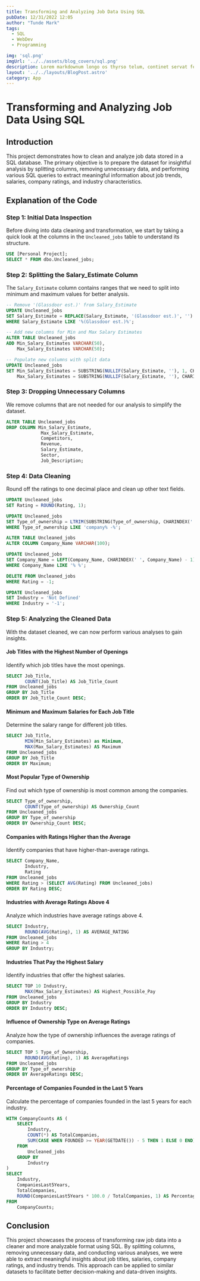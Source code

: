 ```yaml
---
title: Transforming and Analyzing Job Data Using SQL
pubDate: 12/31/2022 12:05
author: "Tunde Mark"
tags:
  - SQL
  - WebDev
  - Programming

img: 'sql.png'
imgUrl: '../../assets/blog_covers/sql.png'
description: Lorem markdownum longo os thyrso telum, continet servat fetus nymphae, vox nocte sedesque, decimo. Omnia esse, quam sive; conplevit illis indestrictus admovit dedit sub quod protectus, impedit non.
layout: '../../layouts/BlogPost.astro'
category: App
---
```


# Transforming and Analyzing Job Data Using SQL

## Introduction
This project demonstrates how to clean and analyze job data stored in a SQL database. The primary objective is to prepare the dataset for insightful analysis by splitting columns, removing unnecessary data, and performing various SQL queries to extract meaningful information about job trends, salaries, company ratings, and industry characteristics.

## Explanation of the Code

### Step 1: Initial Data Inspection
Before diving into data cleaning and transformation, we start by taking a quick look at the columns in the `Uncleaned_jobs` table to understand its structure.

```sql
USE [Personal Project];
SELECT * FROM dbo.Uncleaned_jobs;
```

### Step 2: Splitting the Salary_Estimate Column
The `Salary_Estimate` column contains ranges that we need to split into minimum and maximum values for better analysis.

```sql
-- Remove '(Glassdoor est.)' from Salary_Estimate
UPDATE Uncleaned_jobs
SET Salary_Estimate = REPLACE(Salary_Estimate, '(Glassdoor est.)', '')
WHERE Salary_Estimate LIKE '%(Glassdoor est.)%';

-- Add new columns for Min and Max Salary Estimates
ALTER TABLE Uncleaned_jobs
ADD Min_Salary_Estimates VARCHAR(50),
    Max_Salary_Estimates VARCHAR(50);

-- Populate new columns with split data
UPDATE Uncleaned_jobs
SET Min_Salary_Estimates = SUBSTRING(NULLIF(Salary_Estimate, ''), 1, CHARINDEX('-', NULLIF(Salary_Estimate, '')) - 1),
    Max_Salary_Estimates = SUBSTRING(NULLIF(Salary_Estimate, ''), CHARINDEX('-', NULLIF(Salary_Estimate, '')) + 1, LEN(NULLIF(Salary_Estimate, '')) - CHARINDEX('-', NULLIF(Salary_Estimate, '')));
```

### Step 3: Dropping Unnecessary Columns
We remove columns that are not needed for our analysis to simplify the dataset.

```sql
ALTER TABLE Uncleaned_jobs
DROP COLUMN Min_Salary_Estimate,
             Max_Salary_Estimate,
             Competitors,
             Revenue,
             Salary_Estimate,
             Sector,
             Job_Description;
```

### Step 4: Data Cleaning
Round off the ratings to one decimal place and clean up other text fields.

```sql
UPDATE Uncleaned_jobs
SET Rating = ROUND(Rating, 1);

UPDATE Uncleaned_jobs
SET Type_of_ownership = LTRIM(SUBSTRING(Type_of_ownership, CHARINDEX(' - ', Type_of_ownership) + 3, LEN(Type_of_ownership) - CHARINDEX(' - ', Type_of_ownership) - 2))
WHERE Type_of_ownership LIKE 'company% -%';

ALTER TABLE Uncleaned_jobs
ALTER COLUMN Company_Name VARCHAR(100);

UPDATE Uncleaned_jobs
SET Company_Name = LEFT(Company_Name, CHARINDEX(' ', Company_Name) - 1)
WHERE Company_Name LIKE '% %';

DELETE FROM Uncleaned_jobs
WHERE Rating = -1;

UPDATE Uncleaned_jobs
SET Industry = 'Not Defined'
WHERE Industry = '-1';
```

### Step 5: Analyzing the Cleaned Data
With the dataset cleaned, we can now perform various analyses to gain insights.

#### Job Titles with the Highest Number of Openings
Identify which job titles have the most openings.

```sql
SELECT Job_Title, 
       COUNT(Job_Title) AS Job_Title_Count
FROM Uncleaned_jobs
GROUP BY Job_Title
ORDER BY Job_Title_Count DESC;
```

#### Minimum and Maximum Salaries for Each Job Title
Determine the salary range for different job titles.

```sql
SELECT Job_Title, 
       MIN(Min_Salary_Estimates) as Minimum, 
       MAX(Max_Salary_Estimates) AS Maximum
FROM Uncleaned_jobs
GROUP BY Job_Title
ORDER BY Maximum;
```

#### Most Popular Type of Ownership
Find out which type of ownership is most common among the companies.

```sql
SELECT Type_of_ownership, 
       COUNT(Type_of_ownership) AS Ownership_Count
FROM Uncleaned_jobs
GROUP BY Type_of_ownership
ORDER BY Ownership_Count DESC;
```

#### Companies with Ratings Higher than the Average
Identify companies that have higher-than-average ratings.

```sql
SELECT Company_Name, 
       Industry,
       Rating
FROM Uncleaned_jobs
WHERE Rating > (SELECT AVG(Rating) FROM Uncleaned_jobs)
ORDER BY Rating DESC;
```

#### Industries with Average Ratings Above 4
Analyze which industries have average ratings above 4.

```sql
SELECT Industry, 
       ROUND(AVG(Rating), 1) AS AVERAGE_RATING
FROM Uncleaned_jobs
WHERE Rating > 4
GROUP BY Industry;
```

#### Industries That Pay the Highest Salary
Identify industries that offer the highest salaries.

```sql
SELECT TOP 10 Industry, 
       MAX(Max_Salary_Estimates) AS Highest_Possible_Pay
FROM Uncleaned_jobs
GROUP BY Industry
ORDER BY Industry DESC;
```

#### Influence of Ownership Type on Average Ratings
Analyze how the type of ownership influences the average ratings of companies.

```sql
SELECT TOP 5 Type_of_Ownership, 
       ROUND(AVG(Rating), 1) AS AverageRatings
FROM Uncleaned_jobs
GROUP BY Type_of_ownership
ORDER BY AverageRatings DESC;
```

#### Percentage of Companies Founded in the Last 5 Years
Calculate the percentage of companies founded in the last 5 years for each industry.

```sql
WITH CompanyCounts AS (
    SELECT
        Industry,
        COUNT(*) AS TotalCompanies,
        SUM(CASE WHEN FOUNDED >= YEAR(GETDATE()) - 5 THEN 1 ELSE 0 END) AS CompaniesLast5Years
    FROM
        Uncleaned_jobs
    GROUP BY
        Industry
)
SELECT
    Industry,
    CompaniesLast5Years,
    TotalCompanies,
    ROUND(CompaniesLast5Years * 100.0 / TotalCompanies, 1) AS PercentageLast5Years
FROM
    CompanyCounts;
```

## Conclusion
This project showcases the process of transforming raw job data into a cleaner and more analyzable format using SQL. By splitting columns, removing unnecessary data, and conducting various analyses, we were able to extract meaningful insights about job titles, salaries, company ratings, and industry trends. This approach can be applied to similar datasets to facilitate better decision-making and data-driven insights.